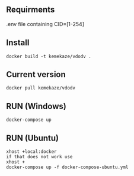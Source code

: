 ## Requirments
.env file containing 
CID=[1-254]

## Install
```console
docker build -t kemekaze/vdodv .
```
## Current version
```console
docker pull kemekaze/vdodv
```
## RUN (Windows)
``` console
docker-compose up

```
## RUN (Ubuntu)
``` console
xhost +local:docker
if that does not work use 
xhost +
docker-compose up -f docker-compose-ubuntu.yml

```
